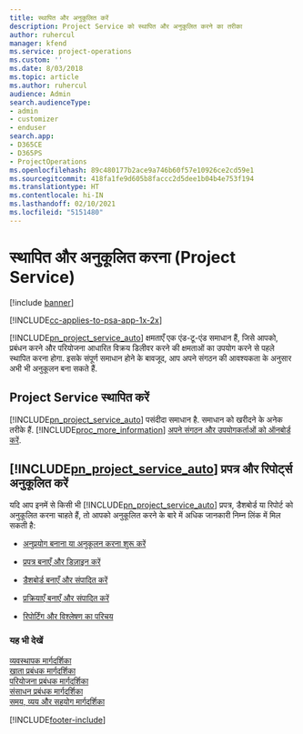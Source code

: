 ```yaml
---
title: स्थापित और अनुकूलित करें
description: Project Service को स्थापित और अनुकूलित करने का तरीका
author: ruhercul
manager: kfend
ms.service: project-operations
ms.custom: ''
ms.date: 8/03/2018
ms.topic: article
ms.author: ruhercul
audience: Admin
search.audienceType:
- admin
- customizer
- enduser
search.app:
- D365CE
- D365PS
- ProjectOperations
ms.openlocfilehash: 89c480177b2ace9a746b60f57e10926ce2cd59e1
ms.sourcegitcommit: 418fa1fe9d605b8faccc2d5dee1b04b4e753f194
ms.translationtype: HT
ms.contentlocale: hi-IN
ms.lasthandoff: 02/10/2021
ms.locfileid: "5151480"
---
```

# <a name="install-and-customize-project-service"></a>स्थापित और अनुकूलित करना (Project Service)

[!include [banner](../includes/psa-now-project-operations.md)]

[!INCLUDE[cc-applies-to-psa-app-1x-2x](../includes/cc-applies-to-psa-app-1x-2x.md)]

[!INCLUDE[pn_project_service_auto](../includes/pn-project-service-auto.md)] क्षमताएँ एक एंड-टू-एंड समाधान हैं, जिसे आपको, प्रबंधन करने और परियोजना आधारित विक्रय डिलीवर करने की क्षमताओं का उपयोग करने से पहले स्‍थापित करना होगा. इसके संपूर्ण समाधान होने के बावजूद, आप अपने संगठन की आवश्यकता के अनुसार अभी भी अनुकूलन बना सकते हैं.  
<!-- TODO: I expect to find the information on how to get and install this here. Please find that and add it here. Same for Project Service.--> 
  
## <a name="install-project-service"></a>Project Service स्थापित करें  
 [!INCLUDE[pn_project_service_auto](../includes/pn-project-service-auto.md)] पसंदीदा समाधान है. समाधान को खरीदने के अनेक तरीके हैं. [!INCLUDE[proc_more_information](../includes/proc-more-information.md)] [अपने संगठन और उपयोगकर्ताओं को ऑनबोर्ड करें](https://docs.microsoft.com/dynamics365/customerengagement/on-premises/admin/onboard-your-organization-and-users-to-dynamics-365-online).  
  
## <a name="customize-pn_project_service_auto-forms-and-reports"></a>[!INCLUDE[pn_project_service_auto](../includes/pn-project-service-auto.md)] प्रपत्र और रिपोर्ट्स अनुकूलित करें  
 यदि आप इनमें से किसी भी [!INCLUDE[pn_project_service_auto](../includes/pn-project-service-auto.md)] प्रपत्र, डैशबोर्ड या रिपोर्ट को अनुकूलित करना चाहते हैं, तो आपको अनुकूलित करने के बारे में अधिक जानकारी निम्न लिंक में मिल सकती है:  
  
- [अनुप्रयोग बनाना या अनुकूलन करना शुरू करें](https://docs.microsoft.com/dynamics365/customerengagement/on-premises/customize/getting-started-customization)  
  
- [प्रपत्र बनाएँ और डिज़ाइन करें](https://docs.microsoft.com/dynamics365/customerengagement/on-premises/customize/create-design-forms)  
  
- [डैशबोर्ड बनाएँ और संपादित करें](https://docs.microsoft.com/dynamics365/customerengagement/on-premises/customize/create-edit-dashboards)  
  
- [प्रक्रियाएँ बनाएँ और संपादित करें](https://docs.microsoft.com/dynamics365/customerengagement/on-premises/customize/guide-staff-through-common-tasks-processes)  
  
- [रिपोर्टिंग और विश्लेषण का परिचय](https://docs.microsoft.com/dynamics365/customerengagement/on-premises/analytics/reporting-analytics-with-dynamics-365)  
  
### <a name="see-also"></a>यह भी देखें  
 [व्यवस्थापक मार्गदर्शिका](../psa/admin-guide.md)   
 [खाता प्रबंधक मार्गदर्शिका](../psa/account-manager-guide.md)   
 [परियोजना प्रबंधक मार्गदर्शिका](../psa/project-manager-guide.md)   
 [संसाधन प्रबंधक मार्गदर्शिका](../psa/resource-manager-guide.md)   
 [समय, व्यय और सहयोग मार्गदर्शिका](../psa/time-expense-collaboration-guide.md)


[!INCLUDE[footer-include](../includes/footer-banner.md)]